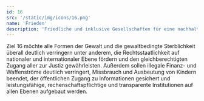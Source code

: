 ```yaml
---
id: 16
src: '/static/img/icons/16.png'
name: 'Frieden'
description: 'Friedliche und inklusive Gesellschaften für eine nachhaltige Entwicklung fördern, allen Menschen Zugang zur Justiz ermöglichen und leistungsfähige, rechenschaftspflichtige und inklusive Institutionen auf allen Ebenen aufbauen'
---
```

Ziel 16 möchte alle Formen der Gewalt und die gewaltbedingte Sterblichkeit überall deutlich verringern unter anderem, die Rechtsstaatlichkeit auf nationaler und internationaler Ebene fördern und den gleichberechtigten Zugang aller zur Justiz gewährleisten. Außerdem sollen  illegale Finanz- und Waffenströme deutlich verringert, Missbrauch und Ausbeutung von Kindern beendet, der öffentlichen Zugang zu Informationen gesichert und leistungsfähige, rechenschaftspflichtige und transparente Institutionen auf allen Ebenen aufgebaut werden. 
